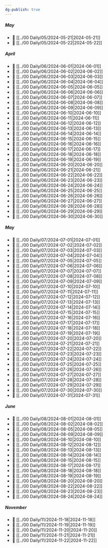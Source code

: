 ```yaml
---
dg-publish: true
---
```


##### May
- 📄 [[../00 Daily/05/2024-05-21|2024-05-21]]
- 📄 [[../00 Daily/05/2024-05-22|2024-05-22]]
##### April
- 📄 [[../00 Daily/06/2024-06-01|2024-06-01]]
- 📄 [[../00 Daily/06/2024-06-02|2024-06-02]]
- 📄 [[../00 Daily/06/2024-06-03|2024-06-03]]
- 📄 [[../00 Daily/06/2024-06-04|2024-06-04]]
- 📄 [[../00 Daily/06/2024-06-05|2024-06-05]]
- 📄 [[../00 Daily/06/2024-06-06|2024-06-06]]
- 📄 [[../00 Daily/06/2024-06-07|2024-06-07]]
- 📄 [[../00 Daily/06/2024-06-08|2024-06-08]]
- 📄 [[../00 Daily/06/2024-06-09|2024-06-09]]
- 📄 [[../00 Daily/06/2024-06-10|2024-06-10]]
- 📄 [[../00 Daily/06/2024-06-11|2024-06-11]]
- 📄 [[../00 Daily/06/2024-06-12|2024-06-12]]
- 📄 [[../00 Daily/06/2024-06-13|2024-06-13]]
- 📄 [[../00 Daily/06/2024-06-14|2024-06-14]]
- 📄 [[../00 Daily/06/2024-06-15|2024-06-15]]
- 📄 [[../00 Daily/06/2024-06-16|2024-06-16]]
- 📄 [[../00 Daily/06/2024-06-17|2024-06-17]]
- 📄 [[../00 Daily/06/2024-06-18|2024-06-18]]
- 📄 [[../00 Daily/06/2024-06-19|2024-06-19]]
- 📄 [[../00 Daily/06/2024-06-20|2024-06-20]]
- 📄 [[../00 Daily/06/2024-06-21|2024-06-21]]
- 📄 [[../00 Daily/06/2024-06-22|2024-06-22]]
- 📄 [[../00 Daily/06/2024-06-23|2024-06-23]]
- 📄 [[../00 Daily/06/2024-06-24|2024-06-24]]
- 📄 [[../00 Daily/06/2024-06-25|2024-06-25]]
- 📄 [[../00 Daily/06/2024-06-26|2024-06-26]]
- 📄 [[../00 Daily/06/2024-06-27|2024-06-27]]
- 📄 [[../00 Daily/06/2024-06-28|2024-06-28]]
- 📄 [[../00 Daily/06/2024-06-29|2024-06-29]]
- 📄 [[../00 Daily/06/2024-06-30|2024-06-30]]
##### May
- 📄 [[../00 Daily/07/2024-07-01|2024-07-01]]
- 📄 [[../00 Daily/07/2024-07-02|2024-07-02]]
- 📄 [[../00 Daily/07/2024-07-03|2024-07-03]]
- 📄 [[../00 Daily/07/2024-07-04|2024-07-04]]
- 📄 [[../00 Daily/07/2024-07-05|2024-07-05]]
- 📄 [[../00 Daily/07/2024-07-06|2024-07-06]]
- 📄 [[../00 Daily/07/2024-07-07|2024-07-07]]
- 📄 [[../00 Daily/07/2024-07-08|2024-07-08]]
- 📄 [[../00 Daily/07/2024-07-09|2024-07-09]]
- 📄 [[../00 Daily/07/2024-07-10|2024-07-10]]
- 📄 [[../00 Daily/07/2024-07-11|2024-07-11]]
- 📄 [[../00 Daily/07/2024-07-12|2024-07-12]]
- 📄 [[../00 Daily/07/2024-07-13|2024-07-13]]
- 📄 [[../00 Daily/07/2024-07-14|2024-07-14]]
- 📄 [[../00 Daily/07/2024-07-15|2024-07-15]]
- 📄 [[../00 Daily/07/2024-07-16|2024-07-16]]
- 📄 [[../00 Daily/07/2024-07-17|2024-07-17]]
- 📄 [[../00 Daily/07/2024-07-18|2024-07-18]]
- 📄 [[../00 Daily/07/2024-07-19|2024-07-19]]
- 📄 [[../00 Daily/07/2024-07-20|2024-07-20]]
- 📄 [[../00 Daily/07/2024-07-21|2024-07-21]]
- 📄 [[../00 Daily/07/2024-07-22|2024-07-22]]
- 📄 [[../00 Daily/07/2024-07-23|2024-07-23]]
- 📄 [[../00 Daily/07/2024-07-24|2024-07-24]]
- 📄 [[../00 Daily/07/2024-07-25|2024-07-25]]
- 📄 [[../00 Daily/07/2024-07-26|2024-07-26]]
- 📄 [[../00 Daily/07/2024-07-27|2024-07-27]]
- 📄 [[../00 Daily/07/2024-07-28|2024-07-28]]
- 📄 [[../00 Daily/07/2024-07-29|2024-07-29]]
- 📄 [[../00 Daily/07/2024-07-30|2024-07-30]]
- 📄 [[../00 Daily/07/2024-07-31|2024-07-31]]
##### June
- 📄 [[../00 Daily/08/2024-08-01|2024-08-01]]
- 📄 [[../00 Daily/08/2024-08-02|2024-08-02]]
- 📄 [[../00 Daily/08/2024-08-05|2024-08-05]]
- 📄 [[../00 Daily/08/2024-08-09|2024-08-09]]
- 📄 [[../00 Daily/08/2024-08-10|2024-08-10]]
- 📄 [[../00 Daily/08/2024-08-12|2024-08-12]]
- 📄 [[../00 Daily/08/2024-08-13|2024-08-13]]
- 📄 [[../00 Daily/08/2024-08-14|2024-08-14]]
- 📄 [[../00 Daily/08/2024-08-15|2024-08-15]]
- 📄 [[../00 Daily/08/2024-08-17|2024-08-17]]
- 📄 [[../00 Daily/08/2024-08-18|2024-08-18]]
- 📄 [[../00 Daily/08/2024-08-19|2024-08-19]]
- 📄 [[../00 Daily/08/2024-08-20|2024-08-20]]
- 📄 [[../00 Daily/08/2024-08-22|2024-08-22]]
- 📄 [[../00 Daily/08/2024-08-23|2024-08-23]]
- 📄 [[../00 Daily/08/2024-08-24|2024-08-24]]
##### November
- 📄 [[../00 Daily/11/2024-11-18|2024-11-18]]
- 📄 [[../00 Daily/11/2024-11-19|2024-11-19]]
- 📄 [[../00 Daily/11/2024-11-20|2024-11-20]]
- 📄 [[../00 Daily/11/2024-11-21|2024-11-21]]
- 📄 [[../00 Daily/11/2024-11-22|2024-11-22]]
